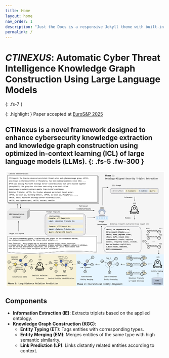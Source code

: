 ```yaml
---
title: Home
layout: home
nav_order: 1
description: "Just the Docs is a responsive Jekyll theme with built-in search that is easily customizable and hosted on GitHub Pages."
permalink: /
---
```


# ***CTINEXUS***: Automatic Cyber Threat Intelligence Knowledge Graph Construction Using Large Language Models
{: .fs-7 }

{: .highlight }
Paper accepted at [EuroS&P 2025]

CTINexus is a novel framework designed to enhance cybersecurity knowledge extraction and knowledge graph construction using optimized in-context learning (ICL) of large language models (LLMs). 
{: .fs-5 .fw-300 }
---



![](assets/images/overview.png)

## Components
- **Information Extraction (IE)**: Extracts triplets based on the applied ontology. 
- **Knowledge Graph Construction (KGC)**:
  - **Entity Typing (ET)**: Tags entities with corresponding types.
  - **Entity Merging (EM)**: Merges entities of the same type with high semantic similarity.
  - **Link Prediction (LP)**: Links distantly related entities according to context.

<!-- [Get started now](#getting-started){: .btn .btn-primary .fs-5 .mb-4 .mb-md-0 .mr-2 }
[View it on GitHub][Just the Docs repo]{: .btn .fs-5 .mb-4 .mb-md-0 } -->

<!-- --- -->


<!-- Just the Docs is a theme for generating static websites with [Jekyll]. You can write source files for your web pages using [Markdown], the [Liquid] templating language, and HTML.[^1] Jekyll builds your site by converting all files that have [front matter] to HTML. Your [Jekyll configuration] file determines which theme to use, and sets general parameters for your site, such as the URL of its home page. -->

<!-- Jekyll builds this Just the Docs theme docs website using the theme itself. These web pages show how your web pages will look *by default* when you use this theme. But you can easily *[customize]* the theme to make them look completely different! -->

<!-- Browse the docs to learn more about how to use this theme. -->

<!-- ## Getting started

The [Just the Docs Template] provides the simplest, quickest, and easiest way to create a new website that uses the Just the Docs theme. To get started with creating a site, just click "[use the template]"!

{: .note }
To use the theme, you do ***not*** need to clone or fork the [Just the Docs repo]! You should do that only if you intend to browse the theme docs locally, contribute to the development of the theme, or develop a new theme based on Just the Docs.

You can easily set the site created by the template to be published on [GitHub Pages] – the [template README] file explains how to do that, along with other details.

If [Jekyll] is installed on your computer, you can also build and preview the created site *locally*. This lets you test changes before committing them, and avoids waiting for GitHub Pages.[^2] And you will be able to deploy your local build to a different platform than GitHub Pages.

More specifically, the created site:

- uses a gem-based approach, i.e. uses a `Gemfile` and loads the `just-the-docs` gem
- uses the [GitHub Pages / Actions workflow] to build and publish the site on GitHub Pages

Other than that, you're free to customize sites that you create with the template, however you like. You can easily change the versions of `just-the-docs` and Jekyll it uses, as well as adding further plugins.

{: .note }
See the theme [README][Just the Docs README] for how to use the theme as a gem without creating a new site. -->

<!-- ## About the project -->

<!-- Just the Docs is &copy; 2017-{{ "now" | date: "%Y" }} by [Patrick Marsceill](https://patrickmarsceill.com). -->

<!-- ### License -->

<!-- Just the Docs is distributed by an [MIT license](https://github.com/just-the-docs/just-the-docs/tree/main/LICENSE.txt). -->

<!-- ### Contributing -->

<!-- When contributing to this repository, please first discuss the change you wish to make via issue, -->
<!-- email, or any other method with the owners of this repository before making a change. Read more about becoming a contributor in [our GitHub repo](https://github.com/just-the-docs/just-the-docs#contributing). -->

<!-- #### Thank you to the contributors of Just the Docs! -->

<!-- <ul class="list-style-none">
{% for contributor in site.github.contributors %}
  <li class="d-inline-block mr-1">
     <a href="{{ contributor.html_url }}"><img src="{{ contributor.avatar_url }}" width="32" height="32" alt="{{ contributor.login }}"></a>
  </li>
{% endfor %}
</ul> -->

<!-- ### Code of Conduct -->

<!-- Just the Docs is committed to fostering a welcoming community. -->

<!-- [View our Code of Conduct](https://github.com/just-the-docs/just-the-docs/tree/main/CODE_OF_CONDUCT.md) on our GitHub repository. -->

<!-- ---- -->

<!-- [^1]: The [source file for this page] uses all three markup languages.

[^2]: [It can take up to 10 minutes for changes to your site to publish after you push the changes to GitHub](https://docs.github.com/en/pages/setting-up-a-github-pages-site-with-jekyll/creating-a-github-pages-site-with-jekyll#creating-your-site). -->

[EuroS&P 2025]: https://eurosp2025.ieee-security.org/
